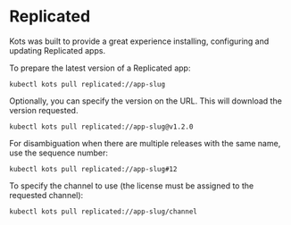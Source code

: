 # Replicated

Kots was built to provide a great experience installing, configuring and updating Replicated apps.

To prepare the latest version of a Replicated app:

```shell
kubectl kots pull replicated://app-slug
```

Optionally, you can specify the version on the URL. This will download the version requested.

```shell
kubectl kots pull replicated://app-slug@v1.2.0
```

For disambiguation when there are multiple releases with the same name, use the sequence number:

```shell
kubectl kots pull replicated://app-slug#12
```

To specify the channel to use (the license must be assigned to the requested channel):

```shell
kubectl kots pull replicated://app-slug/channel
```

